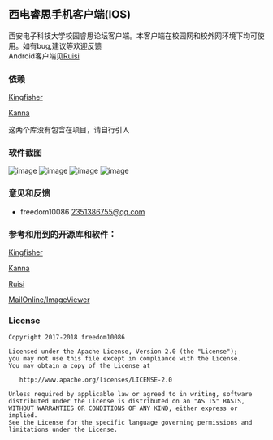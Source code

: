 ## 西电睿思手机客户端(IOS)
西安电子科技大学校园睿思论坛客户端。本客户端在校园网和校外网环境下均可使用。如有bug,建议等欢迎反馈    
Android客户端见[Ruisi](https://github.com/freedom10086/Ruisi)

### 依赖
[Kingfisher](https://github.com/onevcat/Kingfisher)

[Kanna](https://github.com/tid-kijyun/Kanna)

这两个库没有包含在项目，请自行引入

### 软件截图
![image](https://github.com/freedom10086/Ruisi_Ios/blob/master/screenshots/1.png)
![image](https://github.com/freedom10086/Ruisi_Ios/blob/master/screenshots/2.png)
![image](https://github.com/freedom10086/Ruisi_Ios/blob/master/screenshots/3.png)
![image](https://github.com/freedom10086/Ruisi_Ios/blob/master/screenshots/4.png)

### 意见和反馈
- freedom10086 <2351386755@qq.com>

### 参考和用到的开源库和软件：

[Kingfisher](https://github.com/onevcat/Kingfisher)

[Kanna](https://github.com/tid-kijyun/Kanna)

[Ruisi](https://github.com/freedom10086/Ruisi)

[MailOnline/ImageViewer](https://github.com/MailOnline/ImageViewer)


### License

    Copyright 2017-2018 freedom10086

    Licensed under the Apache License, Version 2.0 (the "License");
    you may not use this file except in compliance with the License.
    You may obtain a copy of the License at

       http://www.apache.org/licenses/LICENSE-2.0

    Unless required by applicable law or agreed to in writing, software
    distributed under the License is distributed on an "AS IS" BASIS,
    WITHOUT WARRANTIES OR CONDITIONS OF ANY KIND, either express or implied.
    See the License for the specific language governing permissions and
    limitations under the License.
